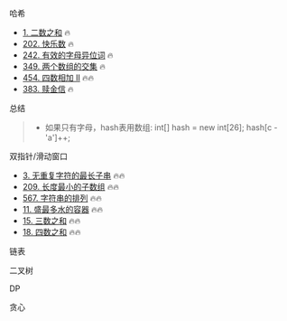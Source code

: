 
哈希
* [1. 二数之和](https://leetcode-cn.com/problems/two-sum/) 🔥
* [202. 快乐数](https://leetcode-cn.com/problems/happy-number/) 🔥
* [242. 有效的字母异位词](https://leetcode-cn.com/problems/valid-anagram/) 🔥
* [349. 两个数组的交集](https://leetcode-cn.com/problems/intersection-of-two-arrays/) 🔥
* [454. 四数相加 II](https://leetcode-cn.com/problems/4sum-ii/) 🔥🔥
* [383. 赎金信](https://leetcode-cn.com/problems/ransom-note/) 🔥

总结
> * 如果只有字母，hash表用数组: int[] hash = new int[26]; hash[c - 'a']++;  


双指针/滑动窗口
* [3. 无重复字符的最长子串](https://leetcode-cn.com/problems/longest-substring-without-repeating-characters/) 🔥🔥
* [209. 长度最小的子数组](https://leetcode-cn.com/problems/minimum-size-subarray-sum/submissions/) 🔥🔥
* [567. 字符串的排列](https://leetcode-cn.com/problems/permutation-in-string/) 🔥🔥
* [11. 盛最多水的容器](https://leetcode-cn.com/problems/container-with-most-water/) 🔥🔥
* [15. 三数之和](https://leetcode-cn.com/problems/3sum/) 🔥🔥
* [18. 四数之和](https://leetcode-cn.com/problems/4sum/) 🔥🔥

链表

二叉树

DP

贪心


